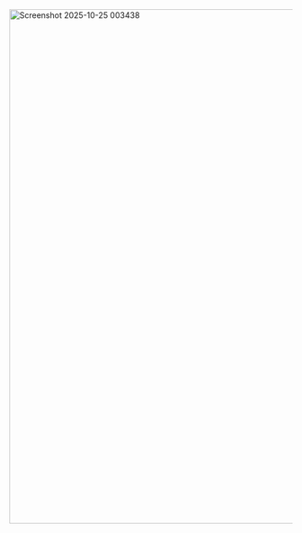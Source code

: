 <img width="1278" height="914" alt="Screenshot 2025-10-25 003438" src="https://github.com/user-attachments/assets/5a13eb7e-113e-44c8-8aa3-5c49771e2e2a" />
